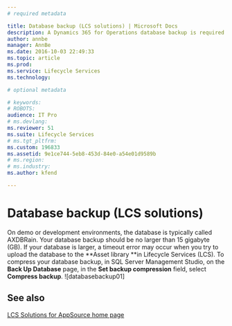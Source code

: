 ```yaml
---
# required metadata

title: Database backup (LCS solutions) | Microsoft Docs
description: A Dynamics 365 for Operations database backup is required for your LCS solution package. When you back up your database, you must include the master, reference, and transactional data that is specific to your solution and industry. This will be used for your pre-sales demo deployments. 
author: annbe
manager: AnnBe
ms.date: 2016-10-03 22:49:33
ms.topic: article
ms.prod: 
ms.service: Lifecycle Services
ms.technology: 

# optional metadata

# keywords: 
# ROBOTS: 
audience: IT Pro
# ms.devlang: 
ms.reviewer: 51
ms.suite: Lifecycle Services
# ms.tgt_pltfrm: 
ms.custom: 196833
ms.assetid: 9e1ce744-5eb8-453d-84e0-a54e01d9589b
# ms.region: 
# ms.industry: 
ms.author: kfend

---
```


# Database backup (LCS solutions)

On demo or development environments, the database is typically called AXDBRain. Your database backup should be no larger than 15 gigabyte (GB). If your database is larger, a timeout error may occur when you try to upload the database to the **Asset library **in Lifecycle Services (LCS). To compress your database backup, in SQL Server Management Studio, on the **Back Up Database** page, in the **Set backup compression** field, select **Compress backup**. ![databasebackup01]

See also
--------

[LCS Solutions for AppSource home page](http://ax.help.dynamics.com/en/wiki/lcs-solutions-for-app-source/)

